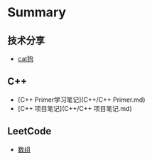 # Summary

## 技术分享
* [cat狗](README.md)

## C++
* [C++ Primer学习笔记](C++/C++ Primer.md)
* [C++ 项目笔记](C++/C++ 项目笔记.md)

## LeetCode
* [数组](LeetCode/数组.md)

